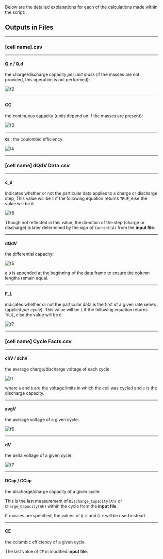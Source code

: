 Below are the detailed explanations for each of the calculations made within the script:

## Outputs in Files

---

### [cell name].csv

---

#### Q.c / Q.d
the charge/discharge capacity *per unit mass* (if the masses are not provided, this operation is not performed):

![f2][Q mass equation]

---

#### CC
the continuous capacity (units depend on if the masses are present):

![f3][CC equation]

---

**`CE`** : the coulombic efficiency:

![f4][CE equation]

---

### [cell name] dQdV Data.csv

---

#### c_d
indicates whether or not the particular data applies to a charge or discharge step, This value will be `1` if the following equation returns `TRUE`, else the value will be `0`:

![f8][c_d equation]

Though not reflected in this value, the direction of the step (charge or discharge) is later determined by the sign of `Current(A)` from the **input file**.

---

#### dQdV
the differential capacity:

![f5][dQdV equation]

a `0` is appended at the beginning of the data frame to ensure the column lengths remain equal.

---

#### F_L
indicates whether or not the particular data is the first of a given rate series (applied *per cycle*). This value will be `1` if the following equation returns `TRUE`, else the value will be `0`:

![f7][F_L equation]

---

### [cell name] Cycle Facts.csv

---

#### chV / dchV
the average charge/discharge voltage of each cycle:

![f1][chV equation]

where `a` and `b` are the voltage limits in which the cell was cycled and `x` is the discharge capacity.

---

#### avgV
the average voltage of a given cycle:

![f6][avgV equation]

---

#### dV
the delta voltage of a given cycle:

![f7][dV equation]

---

#### DCap / CCap
the discharge/charge capacity of a given cycle.

This is the last measurement of `Discharge_Capacity(Ah)` or `Charge_Capacity(Ah)` within the cycle from the **input file**.

If masses are specified, the values of `Q.d` and `Q.c` will be used instead.

---

#### CE
the columbic efficiency of a given cycle.

The last value of `CE` in modified **input file**.

[chV equation]: http://mathurl.com/render.cgi?chV%20%3D%20%5Cfrac%7B1%7D%7Ba%20+%20b%7D%20%5Cint_a%5Eb%20f%28x%29%20%20%5Cmathrm%7Bd%7Dx%5Cnocache

[Q mass equation]: http://mathurl.com/render.cgi?Q%20%3D%20%5Cfrac%7BRaw%20%5C%20Capacity%20%5C%20%28Ah%29%7D%7Bmass%20%5C%20%28g%29%7D%5Cnocache

[CC equation]: http://mathurl.com/render.cgi?CC%20%3D%20Charge%20%5C%20Capacity%20%5C%20%28Ah%20%5C%20or%20%5C%20%5Cfrac%7BmAh%7D%7Bg%7D%29%20-%20Discharge%20%5C%20Capacity%20%5C%20%28Ah%20%5C%20or%20%5C%20%5Cfrac%7BmAh%7D%7Bg%7D%29%5Cnocache

[CE equation]: http://mathurl.com/render.cgi?CE%20%3D%20%5Cfrac%7BDischarge%20%5C%20Capacity%20%5C%20%28Ah%29%7D%7BCharge%20%5C%20Capacity%20%5C%20%28Ah%29%7D%5Cnocache

[dQdV equation]: http://mathurl.com/render.cgi?dQdV%20%3D%20%5Cfrac%7BPresent%20%5C%20Discharge%20%5C%20Capacity%20%5C%20%28Ah%29%20%5C%20-%20%5C%20Previous%20%5C%20Discharge%20%5C%20Capacity%20%5C%20Measurement%20%5C%20%28Ah%29%7D%7BPresent%20%5C%20Voltage%20%5C%20%28V%29%20%5C%20-%20%5C%20Previous%20%5C%20Voltage%20%5C%20%28V%29%7D%5Cnocache

[avgV equation]: http://mathurl.com/render.cgi?avgV%20%3D%20%5Cfrac%7BchV%20+%20dchV%7D%7B2%7D%5Cnocache

[dV equation]: http://mathurl.com/render.cgi?dV%20%3D%20chV%20-%20dchV%5Cnocache

[F_L equation]: http://mathurl.com/render.cgi?Present%20%5C%20Current%20%5C%20%28A%29%20%5C%20-%20%5C%20Previous%20%5C%20Current%20%5C%20%28A%29%20%3E%200.0005%0A%5Cnocache

[c_d equation]: http://mathurl.com/render.cgi?%5Cmid%20Last%20%5C%20Voltage%20%5C%20Measurement%20%5C%20%28V%29%20%5C%20-%20%5C%20First%20%5C%20Voltage%20%5C%20Measurement%20%5C%20%28V%29%20%5Cmid%20%5C%20%3E%200.5%5Cnocache